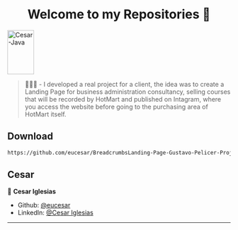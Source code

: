 <h1 align="center">Welcome to my Repositories 🤝</h1>
<p>
   <img align="center" alt="Cesar-Java" height="100" width="60" src="https://cdn.jsdelivr.net/gh/devicons/devicon/icons/java/java-original.svg">
</p>

> 🌱👨‍💻 - I developed a real project for a client, the idea was to create a Landing Page for business administration consultancy, selling courses that will be recorded by HotMart and published on Intagram, where you access the website before going to the purchasing area of ​​HotMart itself.

## Download

```sh
https://github.com/eucesar/BreadcrumbsLanding-Page-Gustavo-Pelicer-Project-with-official-domain.git
```

## Cesar

👤 **Cesar Iglesias**

* Github: [@eucesar](https://github.com/eucesar)
* LinkedIn: [@Cesar Iglesias](https://www.linkedin.com/in/cesar-iglesias-tecnologia/)

***
